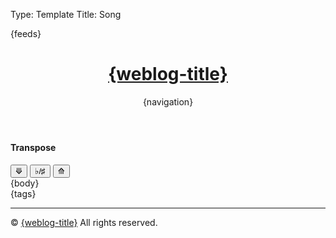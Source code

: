 Type: Template
Title: Song

<!DOCTYPE html>
<html lang="en">
<head>
<title>{weblog-title}{separator}{post-title}</title>
<meta charset="utf-8">
<meta name="viewport" content="width=device-width, initial-scale=1">
{feeds}
<link rel="stylesheet" href='https://kenei.weblog.lol/files/style.css'>
<style>
@import url('https://fonts.googleapis.com/css2?family=Source+Code+Pro:wght@400;700&family=Merriweather:wght@400;700&family=Open+Sans:wght@400;700&display=swap');
@import url('https://static.omg.lol/type/fontawesome-free/css/all.css');
</style>
</head>
<body>

<header>
	<h1 class="weblog-title"><a href="{base-path}">{weblog-title}</a></h1>
	{navigation}
</header>

<main>
	<!-- Add buttons for transposing -->
	<h4>Transpose</h4>
    <div>
        <button class="transpose-btn" onclick="transposeChords(-1)">⟱</button>
		<button class="transpose-btn" id="enharmonic-btn" onclick="toggleEnharmonic()">♭/♯</button>
		<button class="transpose-btn" onclick="transposeChords(1)">⟰</button>
    </div>
{body}

<aside class="post-tags">
	{tags}
</aside>

<hr>

</main>

<footer>
    <p>&copy; <span id="current-year"></span> <a href="{base-path}">{weblog-title}</a> All rights reserved.</p>
</footer>
<script>
		// Define the mapping for chords
		const chordArray = ["C", "C♯", "D", "D♯", "E", "F", "F♯", "G", "G♯", "A", "A♯", "B"];
		const flatChordArray = ["C", "D♭", "D", "E♭", "E", "F", "G♭", "G", "A♭", "A", "B♭", "B"];

		// Define a variable to track the current enharmonic setting (true = sharp, false = flat)
		let useSharps = true;

		// Function to toggle between sharp and flat enharmonic equivalents
		function toggleEnharmonic() {
				useSharps = !useSharps; // Toggle the setting

				// Update all chords on the page to reflect the new enharmonic preference
				const chords = document.querySelectorAll('.chordpro-chord');
				chords.forEach(chord => {
						let originalChord = chord.textContent.trim();
						let newChord = convertEnharmonic(originalChord);
						chord.innerHTML = newChord.replace(/b/g, "♭").replace(/#/g, "♯");  // Replace normalized 'b' with ♭ and '#' with ♯
				});

				// Update the key element
				const keyElement = document.querySelector('.chordpro-key');
				if (keyElement) {
						let originalKey = keyElement.textContent.trim();
						let newKey = convertEnharmonic(originalKey);
						keyElement.textContent = newKey.replace(/b/g, "♭").replace(/#/g, "♯");
				}
		}

		// Function to convert a chord to the current enharmonic preference (handles bass notes as well)
		function convertEnharmonic(chord) {
				// Handle slash chords (e.g., D/F♯)
				const slashIndex = chord.indexOf('/');
				if (slashIndex !== -1) {
						const rootChord = chord.substring(0, slashIndex);
						const bassNote = chord.substring(slashIndex + 1);
						const convertedRoot = convertEnharmonic(rootChord);  // Recursive call for the root chord
						const convertedBass = convertEnharmonic(bassNote);   // Recursive call for the bass note
<<<<<<< HEAD
						return ${convertedRoot}/${convertedBass};
=======
						return `${convertedRoot}/${convertedBass}`;
>>>>>>> parent of 7e23160 (attempt to fix transposing bug)
				}

				const match = chord.match(/^([A-G])([♯♭#b]?)(.*)$/);
				if (!match) return chord;

				let root = match[1];
				let accidental = match[2];
				const suffix = match[3];

				let index;
				if (accidental === "♯" || accidental === "#") {
						index = chordArray.indexOf(root + "♯");
				} else if (accidental === "♭" || accidental === "b") {
						index = flatChordArray.indexOf(root + "♭");
				} else {
						index = chordArray.indexOf(root);
						if (index === -1) {
								index = flatChordArray.indexOf(root);
						}
				}

				if (index === -1) return chord;

				// Choose the correct enharmonic equivalent based on the current setting
				if (useSharps) {
						return chordArray[index] + suffix;
				} else {
						return flatChordArray[index] + suffix;
				}
		}

		// Function to transpose a chord (handles chords with bass notes as well)
		function transposeChord(chord, semitones) {
				// Handle slash chords (e.g., D/F♯)
				const slashIndex = chord.indexOf('/');
				if (slashIndex !== -1) {
						const rootChord = chord.substring(0, slashIndex);
						const bassNote = chord.substring(slashIndex + 1);
						const transposedRoot = transposeChord(rootChord, semitones);  // Recursive call
						const transposedBass = transposeChord(bassNote, semitones);   // Recursive call
<<<<<<< HEAD
						return ${transposedRoot}/${transposedBass};
=======
						return `${transposedRoot}/${transposedBass}`;
>>>>>>> parent of 7e23160 (attempt to fix transposing bug)
				}

				// Regular chord transposition
				const match = chord.match(/^([A-G])([♯♭#b]?)(.*)$/);
				if (!match) return chord;

				let root = match[1];
				let accidental = match[2];
				const suffix = match[3];

				let index;
				if (accidental === "♯" || accidental === "#") {
						index = chordArray.indexOf(root + "♯");
				} else if (accidental === "♭" || accidental === "b") {
						index = flatChordArray.indexOf(root + "♭");
				} else {
						index = chordArray.indexOf(root);
						if (index === -1) {
								index = flatChordArray.indexOf(root);
						}
				}

				if (index === -1) return chord;

				const newIndex = (index + semitones + 12) % 12;

				if (useSharps) {
						return chordArray[newIndex] + suffix;
				} else {
						return flatChordArray[newIndex] + suffix;
				}
		}

		// Function to transpose all chords on the page, including the key
		function transposeChords(semitones) {
				const chords = document.querySelectorAll('.chordpro-chord');
				chords.forEach(chord => {
						let originalChord = chord.textContent.trim();
						let transposedChord = transposeChord(originalChord, semitones);
						chord.innerHTML = transposedChord.replace(/b/g, "♭").replace(/#/g, "♯");
				});

				const keyElement = document.querySelector('.chordpro-key');
				if (keyElement) {
						let originalKey = keyElement.textContent.trim();
						let transposedKey = transposeChord(originalKey, semitones);
						keyElement.textContent = transposedKey.replace(/b/g, "♭").replace(/#/g, "♯");
				}
		}

		// Set the current year
		document.getElementById('current-year').textContent = new Date().getFullYear();

		// Tabbed Content
document.addEventListener('DOMContentLoaded', function() {
    const tabs = document.querySelectorAll('h6');
    const tabContentMap = new Map();

    // Step 1: Map the tabs to their corresponding content before moving them
    tabs.forEach(tab => {
        const content = [];
        let nextElement = tab.nextElementSibling;
        let hrElement = null;

        while (nextElement && nextElement.tagName !== 'H6' && nextElement.tagName !== 'HR') {
            if (nextElement.nodeType === Node.ELEMENT_NODE) {
                content.push(nextElement);
            }
            nextElement = nextElement.nextElementSibling;
        }

        if (nextElement && nextElement.tagName === 'HR') {
            hrElement = nextElement;
        }

        tabContentMap.set(tab, content);

        content.forEach(element => element.style.display = 'none');

        if (hrElement) {
            hrElement.remove();
        }
    });

    const contentContainer = document.createElement('div');
    contentContainer.className = 'content-container';

    const tabsContainer = document.createElement('div');
    tabsContainer.className = 'tabs-container';

    const firstTabParent = tabs[0].parentNode;
    firstTabParent.insertBefore(tabsContainer, tabs[0]);
    tabsContainer.parentNode.insertBefore(contentContainer, tabsContainer.nextSibling);

    tabs.forEach(tab => {
        tabsContainer.appendChild(tab);
    });

    tabs.forEach(tab => {
        tab.addEventListener('click', function() {
            contentContainer.innerHTML = '';

            tabs.forEach(t => t.classList.remove('active-tab'));

            const associatedContent = tabContentMap.get(tab);
            if (associatedContent) {
                associatedContent.forEach(element => {
                    const clonedElement = element.cloneNode(true);
                    clonedElement.style.display = 'block';

                    // Check if the element is a .chordpro-key and adjust display
                    if (clonedElement.classList.contains('chordpro-key')) {
                        clonedElement.style.display = 'inline-block'; // Override display block
                    }

                    contentContainer.appendChild(clonedElement);
                });
            }

            tab.classList.add('active-tab');
        });
    });

    if (tabs.length > 0) {
        tabs[0].click();
    }
});

</script>

</body>
</html>
